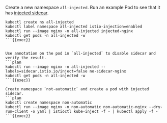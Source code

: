 Create a new namespace `all-injected`. Run an example Pod to see that it has [injected sidecar](https://istio.io/latest/docs/setup/additional-setup/sidecar-injection/).

```plan
kubectl create ns all-injected
kubectl label namespace all-injected istio-injection=enabled
kubectl run --image nginx -n all-injected injected-nginx 
kubectl get pods -n all-injected -w
```{{exec}}


Use annotation on the pod in `all-injected` to disable sidecar and verify the result.
```plan
kubectl run --image nginx -n all-injected --labels=sidecar.istio.io/inject=false no-sidecar-nginx
kubectl get pods -n all-injected -w
```{{exec}}

Create namespace `not-automatic` and create a pod with injected sidecar.
```plan
kubectl create namespace non-automatic
kubectl run --image nginx -n non-automatic non-automatic-nginx --dry-run=client -o yaml | istioctl kube-inject -f - | kubectl apply -f -
```{{exec}}

